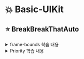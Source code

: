 # 💥 Basic-UIKit

## ⭐️ BreakBreakThatAuto

<details>
<summary>frame-bounds 학습 내용</summary>

<!-- summary 아래 한칸 공백 두어야함 -->
  <img src="https://github.com/bdrsky2010/Basic-UIKit/blob/main/img/frame-bounds-1.png" height="500px" width="250px">
    <img src="https://github.com/bdrsky2010/Basic-UIKit/blob/main/img/frame-bounds-2.png" height="500px" width="250px">
      <img src="https://github.com/bdrsky2010/Basic-UIKit/blob/main/img/frame-bounds-3.png" height="500px" width="250px">	
</details>

<details>
<summary>Priority 학습 내용</summary>

<!-- summary 아래 한칸 공백 두어야함 -->
  <img src="https://github.com/bdrsky2010/Basic-UIKit/blob/main/img/priority.png" height="500px" width="250px">
</details>
